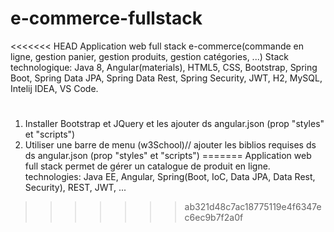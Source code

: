 # e-commerce-fullstack
<<<<<<< HEAD
Application web full stack e-commerce(commande en ligne, gestion panier, gestion produits, gestion catégories, ...)
Stack technologique: Java 8, Angular(materials), HTML5, CSS, Bootstrap, Spring Boot, Spring Data JPA, Spring Data Rest, Spring Security, JWT, H2, MySQL, Intelij IDEA, VS Code.

#
1. Installer Bootstrap et JQuery et les ajouter ds angular.json (prop "styles" et "scripts")
2. Utiliser une barre de menu (w3School)// ajouter les biblios requises ds ds angular.json (prop "styles" et "scripts")
=======
Application web full stack permet de gérer un catalogue de produit en ligne. 
technologies: Java EE, Angular, Spring(Boot, IoC, Data JPA, Data Rest, Security), REST, JWT, ...
>>>>>>> ab321d48c7ac18775119e4f6347ec6ec9b7f2a0f

